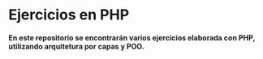 # Ejercicios en PHP

#### En este repositorio se encontrarán varios ejercicios elaborada con PHP, utilizando arquitetura por capas y POO.



<!--id_usuario todo en minuscula dejar un espacio mas grande al necesario, los documentos como varchar, siempre spanish utf8 ci-->
